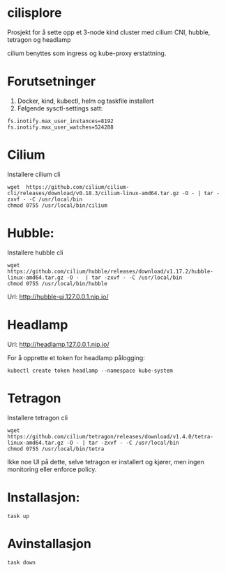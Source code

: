 # cilisplore

Prosjekt for å sette opp et 3-node kind cluster med cilium CNI, hubble, tetragon og headlamp

cilium benyttes som ingress og kube-proxy erstattning.

# Forutsetninger

1. Docker, kind, kubectl, helm og taskfile installert
2. Følgende sysctl-settings satt:
```
fs.inotify.max_user_instances=8192
fs.inotify.max_user_watches=524288
```


# Cilium
Installere cilium cli
```
wget  https://github.com/cilium/cilium-cli/releases/download/v0.18.3/cilium-linux-amd64.tar.gz -O - | tar -zxvf - -C /usr/local/bin
chmod 0755 /usr/local/bin/cilium
```

# Hubble:
Installere hubble cli
```
wget https://github.com/cilium/hubble/releases/download/v1.17.2/hubble-linux-amd64.tar.gz -O -  | tar -zxvf - -C /usr/local/bin
chmod 0755 /usr/local/bin/hubble
```
Url: http://hubble-ui.127.0.0.1.nip.io/

# Headlamp
Url: http://headlamp.127.0.0.1.nip.io/

For å opprette et token for headlamp pålogging:
```
kubectl create token headlamp --namespace kube-system
```

# Tetragon
Installere tetragon cli
```
wget https://github.com/cilium/tetragon/releases/download/v1.4.0/tetra-linux-amd64.tar.gz -O - | tar -zxvf - -C /usr/local/bin
chmod 0755 /usr/local/bin/tetra
```
Ikke noe UI på dette, selve tetragon er installert og kjører, men ingen monitoring eller enforce policy.


# Installasjon:
```
task up
```


# Avinstallasjon
```
task down
```
